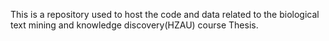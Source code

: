 This is a repository used to host the code and data related to the biological text mining and knowledge discovery(HZAU) course Thesis.
